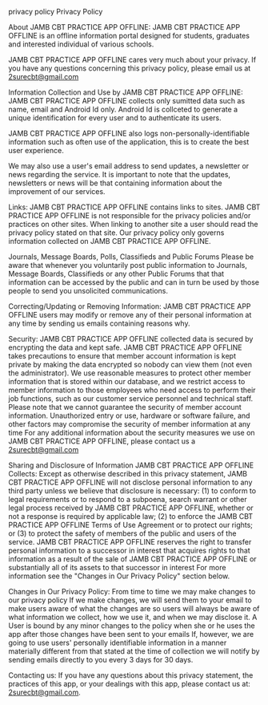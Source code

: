 privacy policy
Privacy Policy

About JAMB CBT PRACTICE APP OFFLINE: JAMB CBT PRACTICE APP OFFLINE is an offline information portal designed for students, graduates and interested individual of various schools.

JAMB CBT PRACTICE APP OFFLINE cares very much about your privacy. If you have any questions concerning this privacy policy, please email us at 2surecbt@gmail.com

Information Collection and Use by JAMB CBT PRACTICE APP OFFLINE: JAMB CBT PRACTICE APP OFFLINE collects only sumitted data such as name, email and Android Id only. Android Id is collceted to generate a unique identification for every user and to authenticate its users.

JAMB CBT PRACTICE APP OFFLINE also logs non-personally-identifiable information such as often use of the application, this is to create the best user experience.

We may also use a user's email address to send updates, a newsletter or news regarding the service. It is important to note that the updates, newsletters or news will be that containing information about the improvement of our services.

Links: JAMB CBT PRACTICE APP OFFLINE contains links to sites. JAMB CBT PRACTICE APP OFFLINE is not responsible for the privacy policies and/or practices on other sites. When linking to another site a user should read the privacy policy stated on that site. Our privacy policy only governs information collected on JAMB CBT PRACTICE APP OFFLINE.

Journals, Message Boards, Polls, Classifieds and Public Forums Please be aware that whenever you voluntarily post public information to Journals, Message Boards, Classifieds or any other Public Forums that that information can be accessed by the public and can in turn be used by those people to send you unsolicited communications.

Correcting/Updating or Removing Information: JAMB CBT PRACTICE APP OFFLINE users may modify or remove any of their personal information at any time by sending us emails containing reasons why.

Security: JAMB CBT PRACTICE APP OFFLINE collected data is secured by encrypting the data and kept safe. JAMB CBT PRACTICE APP OFFLINE takes precautions to ensure that member account information is kept private by making the data encrypted so nobody can view them (not even the administrator). We use reasonable measures to protect other member information that is stored within our database, and we restrict access to member information to those employees who need access to perform their job functions, such as our customer service personnel and technical staff. Please note that we cannot guarantee the security of member account information. Unauthorized entry or use, hardware or software failure, and other factors may compromise the security of member information at any time For any additional information about the security measures we use on JAMB CBT PRACTICE APP OFFLINE, please contact us a 2surecbt@gmail.com

Sharing and Disclosure of Information JAMB CBT PRACTICE APP OFFLINE Collects: Except as otherwise described in this privacy statement, JAMB CBT PRACTICE APP OFFLINE will not disclose personal information to any third party unless we believe that disclosure is necessary: (1) to conform to legal requirements or to respond to a subpoena, search warrant or other legal process received by JAMB CBT PRACTICE APP OFFLINE, whether or not a response is required by applicable law; (2) to enforce the JAMB CBT PRACTICE APP OFFLINE Terms of Use Agreement or to protect our rights; or (3) to protect the safety of members of the public and users of the service. JAMB CBT PRACTICE APP OFFLINE reserves the right to transfer personal information to a successor in interest that acquires rights to that information as a result of the sale of JAMB CBT PRACTICE APP OFFLINE or substantially all of its assets to that successor in interest For more information see the "Changes in Our Privacy Policy" section below.

Changes in Our Privacy Policy: From time to time we may make changes to our privacy policy If we make changes, we will send them to your email to make users aware of what the changes are so users will always be aware of what information we collect, how we use it, and when we may disclose it. A User is bound by any minor changes to the policy when she or he uses the app after those changes have been sent to your emails If, however, we are going to use users' personally identifiable information in a manner materially different from that stated at the time of collection we will notify by sending emails directly to you every 3 days for 30 days.

Contacting us: If you have any questions about this privacy statement, the practices of this app, or your dealings with this app, please contact us at: 2surecbt@gmail.com.
